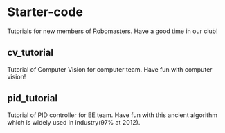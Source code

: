 # Starter-code
Tutorials for new members of Robomasters. Have a good time in our club!

## cv_tutorial
Tutorial of Computer Vision for computer team.
Have fun with computer vision!

## pid_tutorial
Tutorial of PID controller for EE team.
Have fun with this ancient algorithm which is widely used in industry(97% at 2012).